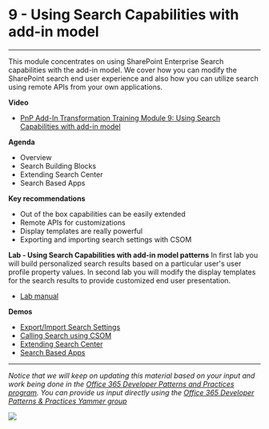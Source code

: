 # 9 - Using Search Capabilities with add-in model #

----------

This module concentrates on using SharePoint Enterprise Search capabilities with the add-in model. We cover how you can modify the SharePoint search end user experience and also how you can utilize search using remote APIs from your own applications. 

**Video**
- [PnP Add-In Transformation Training Module 9: Using Search Capabilities with add-in model](https://channel9.msdn.com/blogs/OfficeDevPnP/PnP-Add-In-Transformation-Training-Module-9-Using-Search-Capabilities-with-add-in-model)

**Agenda**
- Overview
- Search Building Blocks
- Extending Search Center
- Search Based Apps

**Key recommendations**
- Out of the box capabilities can be easily extended
- Remote APIs for customizations
- Display templates are really powerful
- Exporting and importing search settings with CSOM

**Lab - Using Search Capabilities with add-in model patterns**
In first lab you will build personalized search results based on a particular user's user profile property values. In second lab you will modify the display templates for the search results to provide customized end user presentation.

- [Lab manual](Lab.md)

**Demos**
- [Export/Import Search Settings](https://github.com/OfficeDev/PnP/tree/master/Samples/Core.SearchSettingsPortability)
- [Calling Search using CSOM](https://github.com/OfficeDev/PnP/tree/master/Samples/Search.PersonalizedResults)
- [Extending Search Center](https://github.com/OfficeDev/TrainingContent/tree/master/O3656-6%20Deep%20Dive%20into%20Search%20Scenarios%20in%20Office%20365/Demos/SearchInstaller)
- [Search Based Apps](https://github.com/OfficeDev/TrainingContent/tree/master/O3656-6%20Deep%20Dive%20into%20Search%20Scenarios%20in%20Office%20365/Demos/EmployeeDirectory)

----------

*Notice that we will keep on updating this material based on your input and work being done in the [Office 365 Developer Patterns and Practices program](http://aka.ms/officedevpnp). You can provide us input directly using the [Office 365 Developer Patterns & Practices Yammer group](http://aka.ms/officedevpnpyammer)*

![](https://camo.githubusercontent.com/a732087ed949b0f2f84f5f02b8c79f1a9dd96f65/687474703a2f2f692e696d6775722e636f6d2f6c3031686876452e706e67)